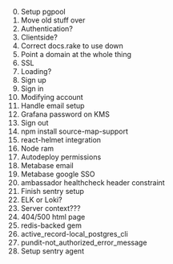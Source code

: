 0. Setup pgpool
0. Move old stuff over
0. Authentication?
0. Clientside?
0. Correct docs.rake to use down
0. Point a domain at the whole thing
0. SSL
0. Loading?
0. Sign up
0. Sign in
0. Modifying account
0. Handle email setup
0. Grafana password on KMS
0. Sign out
0. npm install source-map-support
0. react-helmet integration
0. Node ram
0. Autodeploy permissions
0. Metabase email
0. Metabase google SSO
0. ambassador healthcheck header constraint
0. Finish sentry setup
0. ELK or Loki?
0. Server context???
0. 404/500 html page
0. redis-backed gem
0. active_record-local_postgres_cli
0. pundit-not_authorized_error_message
0. Setup sentry agent
